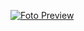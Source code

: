 [![Foto Preview](preview/preview.avif)](https://20essentials.github.io/404-error-challenge-new-form)

